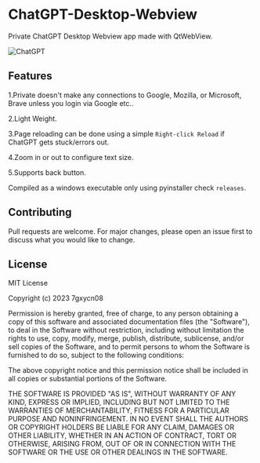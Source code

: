 # ChatGPT-Desktop-Webview
Private ChatGPT Desktop Webview app made with QtWebView.


![ChatGPT](https://user-images.githubusercontent.com/121936658/212458105-9bbd11f5-9fad-4488-a3ba-dcfbb16d78b3.png)

## Features


1.Private doesn't make any connections to Google, Mozilla, or Microsoft, Brave unless you login via Google etc..


2.Light Weight.


3.Page reloading can be done using a simple `Right-click Reload` if ChatGPT gets stuck/errors out.


4.Zoom in or out to configure text size.


5.Supports back button.

Compiled as a windows executable only using pyinstaller check `releases`.

## Contributing

Pull requests are welcome. For major changes, please open an issue first
to discuss what you would like to change.

## License

MIT License

Copyright (c) 2023 7gxycn08

Permission is hereby granted, free of charge, to any person obtaining a copy
of this software and associated documentation files (the "Software"), to deal
in the Software without restriction, including without limitation the rights
to use, copy, modify, merge, publish, distribute, sublicense, and/or sell
copies of the Software, and to permit persons to whom the Software is
furnished to do so, subject to the following conditions:

The above copyright notice and this permission notice shall be included in all
copies or substantial portions of the Software.

THE SOFTWARE IS PROVIDED "AS IS", WITHOUT WARRANTY OF ANY KIND, EXPRESS OR
IMPLIED, INCLUDING BUT NOT LIMITED TO THE WARRANTIES OF MERCHANTABILITY,
FITNESS FOR A PARTICULAR PURPOSE AND NONINFRINGEMENT. IN NO EVENT SHALL THE
AUTHORS OR COPYRIGHT HOLDERS BE LIABLE FOR ANY CLAIM, DAMAGES OR OTHER
LIABILITY, WHETHER IN AN ACTION OF CONTRACT, TORT OR OTHERWISE, ARISING FROM,
OUT OF OR IN CONNECTION WITH THE SOFTWARE OR THE USE OR OTHER DEALINGS IN THE
SOFTWARE.
